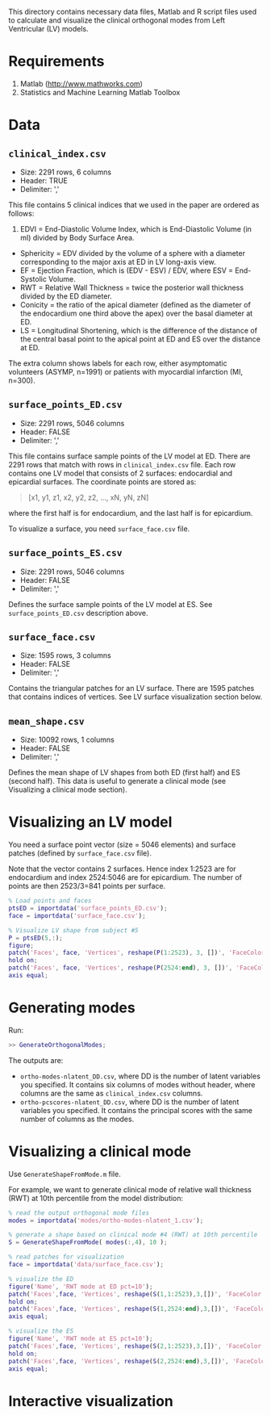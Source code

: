 This directory contains necessary data files, Matlab and R script files used to calculate and visualize the clinical orthogonal modes from Left Ventricular (LV) models.

# Requirements

1. Matlab (http://www.mathworks.com)
1. Statistics and Machine Learning Matlab Toolbox

# Data

## `clinical_index.csv`

* Size: 2291 rows, 6 columns
* Header: TRUE
* Delimiter: ','

This file contains 5 clinical indices that we used in the paper are ordered as follows:
1. EDVI = End-Diastolic Volume Index, which is End-Diastolic Volume (in ml) divided by Body Surface Area.
* Sphericity = EDV divided by the volume of a sphere with a diameter corresponding to the major axis at ED in LV long-axis view.
* EF = Ejection Fraction, which is (EDV - ESV) / EDV, where ESV = End-Systolic Volume.
* RWT = Relative Wall Thickness = twice the posterior wall thickness divided by the ED diameter.
* Conicity = the ratio of the apical diameter (defined as the diameter of the endocardium one third above the apex) over the basal diameter at ED.
* LS = Longitudinal Shortening, which is the difference of the distance of the central basal point to the apical point at ED and ES over the distance at ED.

The extra column shows labels for each row, either asymptomatic volunteers (ASYMP, n=1991) or patients with myocardial infarction (MI, n=300).

## `surface_points_ED.csv`

* Size: 2291 rows, 5046 columns
* Header: FALSE
* Delimiter: ','

This file contains surface sample points of the LV model at ED. There are 2291 rows that match with rows in `clinical_index.csv` file. Each row contains one LV model that consists of 2 surfaces: endocardial and epicardial surfaces. The coordinate points are stored as:

> [x1, y1, z1, x2, y2, z2, ..., xN, yN, zN]

where the first half is for endocardium, and the last half is for epicardium.

To visualize a surface, you need `surface_face.csv` file.

## `surface_points_ES.csv`

* Size: 2291 rows, 5046 columns
* Header: FALSE
* Delimiter: ','

Defines the surface sample points of the LV model at ES. See `surface_points_ED.csv` description above.

## `surface_face.csv`

* Size: 1595 rows, 3 columns
* Header: FALSE
* Delimiter: ','

Contains the triangular patches for an LV surface. There are 1595 patches that contains indices of vertices. See LV surface visualization section below.

## `mean_shape.csv`

* Size: 10092 rows, 1 columns
* Header: FALSE
* Delimiter: ','

Defines the mean shape of LV shapes from both ED (first half) and ES (second half). This data is useful to generate a clinical mode (see Visualizing a clinical mode section).

# Visualizing an LV model

You need a surface point vector (size = 5046 elements) and surface patches (defined by `surface_face.csv` file).

Note that the vector contains 2 surfaces. Hence index 1:2523 are for endocardium and index 2524:5046 are for epicardium. The number of points are then 2523/3=841 points per surface.

```matlab
% Load points and faces
ptsED = importdata('surface_points_ED.csv');
face = importdata('surface_face.csv');

% Visualize LV shape from subject #5
P = ptsED(5,:);
figure;
patch('Faces', face, 'Vertices', reshape(P(1:2523), 3, [])', 'FaceColor', 'r', 'FaceAlpha', 0.2);
hold on;
patch('Faces', face, 'Vertices', reshape(P(2524:end), 3, [])', 'FaceColor', 'b', 'FaceAlpha', 0.2);
axis equal;
```

# Generating modes

Run:

```matlab
>> GenerateOrthogonalModes;
```

The outputs are:
* `ortho-modes-nlatent_DD.csv`, where DD is the number of latent variables you specified. It contains six columns of modes without header, where columns are the same as `clinical_index.csv` columns.
* `ortho-pcscores-nlatent_DD.csv`, where DD is the number of latent variables you specified. It contains the principal scores with the same number of columns as the modes.

# Visualizing a clinical mode

Use `GenerateShapeFromMode.m` file.

For example, we want to generate clinical mode of relative wall thickness (RWT) at 10th percentile from the model distribution:

```matlab
% read the output orthogonal mode files
modes = importdata('modes/ortho-modes-nlatent_1.csv');

% generate a shape based on clinical mode #4 (RWT) at 10th percentile
S = GenerateShapeFromMode( modes(:,4), 10 );

% read patches for visualization
face = importdata('data/surface_face.csv');

% visualize the ED
figure('Name', 'RWT mode at ED pct=10');
patch('Faces',face, 'Vertices', reshape(S(1,1:2523),3,[])', 'FaceColor', 'r', 'FaceAlpha', 0.2);
hold on;
patch('Faces',face, 'Vertices', reshape(S(1,2524:end),3,[])', 'FaceColor', 'b', 'FaceAlpha', 0.2);
axis equal;

% visualize the ES
figure('Name', 'RWT mode at ES pct=10');
patch('Faces',face, 'Vertices', reshape(S(2,1:2523),3,[])', 'FaceColor', 'r', 'FaceAlpha', 0.2);
hold on;
patch('Faces',face, 'Vertices', reshape(S(2,2524:end),3,[])', 'FaceColor', 'b', 'FaceAlpha', 0.2);
axis equal;
```

# Interactive visualization
